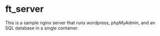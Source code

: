 # ft_server
This is a sample nginx server that runs wordpress, phpMyAdmin, and an SQL database in a single container.
